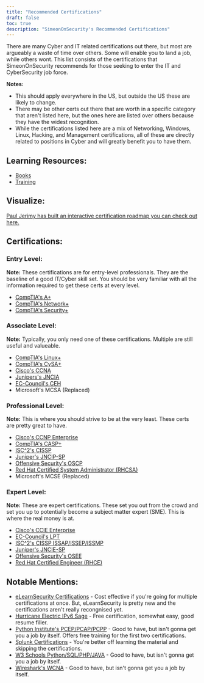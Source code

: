 ```yaml
---
title: "Recommended Certifications"
draft: false
toc: true
description: "SimeonOnSecurity's Recommended Certifications"
---
```

There are many Cyber and IT related certifications out there, but most are argueably a waste of time over others. Some will enable you to land a job, while others wont. This list consists of the certifications that SimeonOnSecurity recommends for those seeking to enter the IT and CyberSecurity job force.

**Notes:**
- This should apply everywhere in the US, but outside the US these are likely to change.
- There may be other certs out there that are worth in a specific category that aren't listed here, but the ones here are listed over others because they have the widest recognition. 
- While the certifications listed here are a mix of Networking, Windows, Linux, Hacking, and Management certifications, all of these are directly related to positions in Cyber and will greatly benefit you to have them.

## Learning Resources:
- [Books](https://simeononsecurity.ch/recommendations/books/)
- [Training](https://simeononsecurity.ch/recommendations/learning_resources/)

## Visualize:
[Paul Jerimy has built an interactive certification roadmap you can check out here.](https://pauljerimy.com/security-certification-roadmap/)

## Certifications:
### Entry Level:
**Note:** These certifications are for entry-level professionals. They are the baseline of a good IT/Cyber skill set. You should be very familiar with all the information required to get these certs at every level.
- [CompTIA's A+](https://www.comptia.org/certifications/a)
- [CompTIA's Network+](https://www.comptia.org/certifications/network)
- [CompTIA's Security+](https://www.comptia.org/certifications/security)
### Associate Level:
**Note:** Typically, you only need one of these certifications. Multiple are still useful and valueable.
- [CompTIA's Linux+](https://www.comptia.org/certifications/linux)
- [CompTIA's CySA+](https://www.comptia.org/certifications/cybersecurity-analyst)
- [Cisco's CCNA](https://www.cisco.com/c/en/us/training-events/training-certifications/certifications/associate/ccna.html)
- [Junipers's JNCIA](https://www.juniper.net/us/en/training/certification/certification-tracks/sp-routing-switching-track?tab=jnciajunos)
- [EC-Council's CEH](https://www.eccouncil.org/programs/certified-ethical-hacker-ceh/)
- Microsoft's MCSA (Replaced)
### Professional Level:
**Note:** This is where you should strive to be at the very least. These certs are pretty great to have.
- [Cisco's CCNP Enterprise](https://www.cisco.com/c/en/us/training-events/training-certifications/certifications/professional/ccnp-enterprise.html)
- [CompTIA's CASP+](https://www.comptia.org/certifications/comptia-advanced-security-practitioner)
- [ISC^2's CISSP](https://www.isc2.org/Certifications/CISSP#)
- [Juniper's JNCIP-SP](https://www.juniper.net/us/en/training/certification/certification-tracks/sp-routing-switching-track?tab=jncip-sp)
- [Offensive Security's OSCP](https://www.offensive-security.com/pwk-oscp/)
- [Red Hat Certified System Administrator (RHCSA)](https://www.redhat.com/en/services/certification/rhcsa)
- Microsoft's MCSE (Replaced)
### Expert Level:
**Note:** These are expert certifications. These set you out from the crowd and set you up to potentially become a subject matter expert (SME). This is where the real money is at.
- [Cisco's CCIE Enterprise](https://www.cisco.com/c/en/us/training-events/training-certifications/certifications/expert/ccie-enterprise-infrastructure.html)
- [EC-Council's LPT](https://www.eccouncil.org/programs/licensed-penetration-tester-lpt-master/)
- [ISC^2's CISSP ISSAP/ISSEP/ISSMP](https://www.isc2.org/Certifications/CISSP-Concentrations)
- [Juniper's JNCIE-SP](https://www.juniper.net/us/en/training/certification/certification-tracks/sp-routing-switching-track?tab=jnciesp)
- [Offensive Security's OSEE](https://www.offensive-security.com/awe-osee/)
- [Red Hat Certified Engineer (RHCE)](https://www.redhat.com/en/services/certification/rhce)

## Notable Mentions:
- [eLearnSecurity Certifications](https://elearnsecurity.com/) - Cost effective if you're going for multiple certifications at once. But, eLearnSecurity is pretty new and the certifications aren't really recongnised yet.
- [Hurricane Electric IPv6 Sage](https://ipv6.he.net/certification/) - Free certification, somewhat easy, good resume filler. 
- [Python Institute's PCEP/PCAP/PCPP](https://pythoninstitute.org/certification/) - Good to have, but isn't gonna get you a job by itself. Offers free training for the first two certifications.
- [Splunk Certifications](https://www.splunk.com/en_us/training.html) - You're better off learning the material and skipping the certifications.
- [W3 Schools Python/SQL/PHP/JAVA](https://www.w3schools.com/CERT/default.asp) - Good to have, but isn't gonna get you a job by itself. 
- [Wireshark's WCNA](https://www.wcnacertification.com/) - Good to have, but isn't gonna get you a job by itself.

